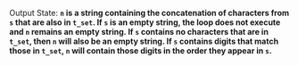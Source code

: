 Output State: **`n` is a string containing the concatenation of characters from `s` that are also in `t_set`. If `s` is an empty string, the loop does not execute and `n` remains an empty string. If `s` contains no characters that are in `t_set`, then `n` will also be an empty string. If `s` contains digits that match those in `t_set`, `n` will contain those digits in the order they appear in `s`.**